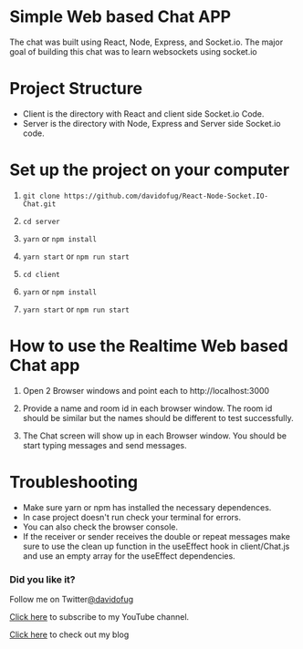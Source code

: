 # Simple Web based Chat APP

The chat was built using React, Node, Express, and Socket.io.
The major goal of building this chat was to learn websockets using socket.io

# Project Structure

-   Client is the directory with React and client side Socket.io Code.
-   Server is the directory with Node, Express and Server side Socket.io code.

# Set up the project on your computer

1. `git clone https://github.com/davidofug/React-Node-Socket.IO-Chat.git`

2. `cd server`

3. `yarn` or `npm install`

4. `yarn start` or `npm run start`

5. `cd client`

6. `yarn` or `npm install`

7. `yarn start` or `npm run start`

# How to use the Realtime Web based Chat app

1. Open 2 Browser windows and point each to http://localhost:3000

2. Provide a name and room id in each browser window. The room id should be similar but the names should be different to test successfully.

3. The Chat screen will show up in each Browser window. You should be start typing messages and send messages.

# Troubleshooting

-   Make sure yarn or npm has installed the necessary dependences.
-   In case project doesn't run check your terminal for errors.
-   You can also check the browser console.
-   If the receiver or sender receives the double or repeat messages make sure to use the clean up function in the useEffect hook in client/Chat.js and use an empty array for the useEffect dependencies.

### Did you like it?

Follow me on Twitter[@davidofug](https://twitter.com/davidofug)

[Click here](https://youtube.com/c/davidwampamba) to subscribe to my YouTube channel.

[Click here](https://blog.davidofug.com) to check out my blog
